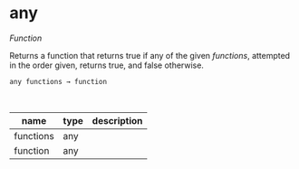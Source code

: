 # any

_Function_

Returns a function that returns true if any of the given _functions_, attempted in the order given, returns true, and false otherwise.

<pre><code>any functions &rarr; function</code></pre>
<br>

| name | type | description |
|------|------|-------------|
|functions|any||
|function|any||


